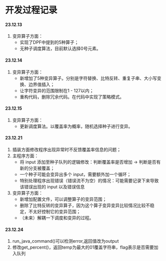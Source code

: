 # 开发过程记录

#### 23.12.13

1. 变异算子方面：
   + 实现了DPF中提到的5种算子；
   + 无种子调度算法，目前默认选择0号元素。

#### 23.12.14

1. 变异算子方面：
   + 新增加了5种变异算子。分别是字符替换、比特反转、重复子串、大小写变换、边界值插入；
   + 让字符变异的范围限制在1 - 127以内；
   + 重构代码，删除冗余代码。在代码中实现了策略模式。

#### 23.12.15

1. 变异算子方面：
   + 更新调度算法。以覆盖率为概率，随机选择种子进行变异。

#### 23.12.21

1. 插装方面修改程序出现异常时不反馈覆盖率信息的问题；
2. 主程序方面：
   - 将 input 添加至种子队列的逻辑修改：判断覆盖率是否增加 -> 判断是否有新的分支被覆盖；
   - 一个种子可能会变异出多个 input，需要额外加一个循环；
   - 特别处理程序出现错误（错误流不为空）的情况：可能需要记录下来导致该错误出现的 input 以及错误信息
3. 变异算子方面：
   - 新增加配置文件，可以调整算子的变异范围；
   - 删除了比特反转的变异算子，因为这个算子变异变异比较情况比较不稳定，不太好控制它的变异范围；
   - （未来）解耦一下调度和变异的过程。

#### 23.12.24
1. run_java_command()可以检测error,返回值改为output
2. 修改get_percent()，返回temp为最大的01覆盖字符串，flag表示是否需要加入队列